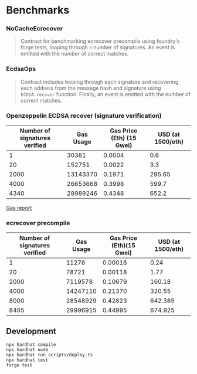 # Benchmarks

### NoCacheEcrecover

> Contract for benchmarking ecrecover precompile using foundry's forge tests, looping through `n` number of signatures. An event is emitted with the number of correct matches.

### EcdsaOps

> Contract includes looping through each signature and recovering each address from the message hash and signature using `ECDSA.recover` function. Finally, an event is emitted with the number of correct matches.

### Openzeppelin ECDSA recover (signature verification)

| Number of signatures verified | Gas Usage | Gas Price (Eth) (15 Gwei) | USD (at 1500/eth) |
|-------------------------------|-----------|---------------------------|-------------------|
| 1                             | 30381     | 0.0004                    | 0.6               |
| 20                            | 152751    | 0.0022                    | 3.3               |
| 2000                          | 13143370  | 0.1971                    | 295.65            |
| 4000                          | 26653668  | 0.3998                    | 599.7             |
| 4340                          | 28989246  | 0.4348                    | 652.2             |

[Gas report](gas-report.txt)
### ecrecover precompile

| Number of signatures verified | Gas Usage | Gas Price (Eth)(15 Gwei) | USD (at 1500/eth) |
|-------------------------------|-----------|--------------------------|-------------------|
| 1                             | 11276     | 0.00016                  | 0.24              |
| 20                            | 78721     | 0.00118                  | 1.77              |
| 2000                          | 7119578   | 0.10679                  | 160.18            |
| 4000                          | 14247110  | 0.21370                  | 320.55            |
| 8000                          | 28548929  | 0.42823                  | 642.385           |
| 8405                          | 29996915  | 0.44995                  | 674.925           |

## Development

```shell
npx hardhat compile
npx hardhat node
npx hardhat run scripts/deploy.ts
npx hardhat test
forge test
```





